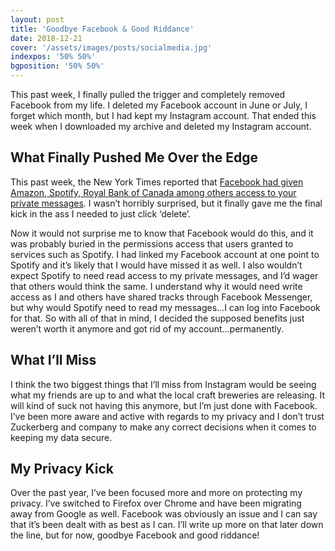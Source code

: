```yaml
---
layout: post
title: 'Goodbye Facebook & Good Riddance'
date: 2018-12-21
cover: '/assets/images/posts/socialmedia.jpg'
indexpos: '50% 50%'
bgposition: '50% 50%'
---
```


This past week, I finally pulled the trigger and completely removed Facebook from my life. I deleted my Facebook account in June or July, I forget which month, but I had kept my Instagram account. That ended this week when I downloaded my archive and deleted my Instagram account.

## What Finally Pushed Me Over the Edge

This past week, the New York Times reported that [Facebook had given Amazon, Spotify, Royal Bank of Canada among others access to your private messages](https://www.nytimes.com/2018/12/19/technology/facebook-data-sharing.html). I wasn’t horribly surprised, but it finally gave me the final kick in the ass I needed to just click ‘delete’.

Now it would not surprise me to know that Facebook would do this, and it was probably buried in the permissions access that users granted to services such as Spotify. I had linked my Facebook account at one point to Spotify and it’s likely that I would have missed it as well. I also wouldn’t expect Spotify to need read access to my private messages, and I’d wager that others would think the same. I understand why it would need write access as I and others have shared tracks through Facebook Messenger, but why would Spotify need to read my messages...I can log into Facebook for that. So with all of that in mind, I decided the supposed benefits just weren’t worth it anymore and got rid of my account...permanently.

## What I’ll Miss

I think the two biggest things that I’ll miss from Instagram would be seeing what my friends are up to and what the local craft breweries are releasing. It will kind of suck not having this anymore, but I’m just done with Facebook. I’ve been more aware and active with regards to my privacy and I don’t trust Zuckerberg and company to make any correct decisions when it comes to keeping my data secure.

## My Privacy Kick

Over the past year, I’ve been focused more and more on protecting my privacy. I’ve switched to Firefox over Chrome and have been migrating away from Google as well. Facebook was obviously an issue and I can say that it’s been dealt with as best as I can. I’ll write up more on that later down the line, but for now, goodbye Facebook and good riddance!
